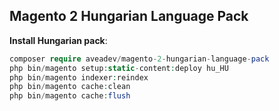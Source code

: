 ## Magento 2 Hungarian Language Pack

**Install Hungarian pack**:

``` php
composer require aveadev/magento-2-hungarian-language-pack
php bin/magento setup:static-content:deploy hu_HU
php bin/magento indexer:reindex
php bin/magento cache:clean
php bin/magento cache:flush
```
